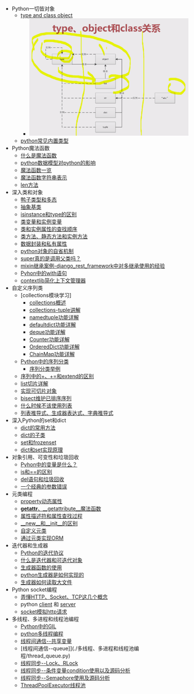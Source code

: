 - Python一切皆对象
  - [type and class object](./Python一切皆对象/type_class_obj.py)
    - ![type_class_object struct image](../some_img/type_class_obj.png)
  - [python常见内置类型](./Python一切皆对象/python常见内置类型.py)
- Python魔法函数
  - [什么是魔法函数](./Python魔法函数/什么是魔法函数.py)
  - [python数据模型对python的影响](./Python魔法函数/python数据模型对python的影响.py)
  - [魔法函数一览](./Python魔法函数/魔法函数一览.py)
  - [魔法函数字符串表示](./Python魔法函数/魔法函数字符串表示.py)
  - [len方法](./Python魔法函数/len方法.py)
- 深入类和对象
  - [鸭子类型和多态](./Python深入类和对象/鸭子类型和多态.py)
  - [抽象基类](./Python深入类和对象/抽象基类.py)
  - [isinstance和type的区别](./Python深入类和对象/type_instance.py)
  - [类变量和实例变量](./Python深入类和对象/class_var.py)
  - [类和实例属性的查找顺序](./Python深入类和对象/类和实例属性的查找顺序_mro.py)
  - [类方法、静态方法和实例方法](./Python深入类和对象/class_method.py)
  - [数据封装和私有属性](./Python深入类和对象/private_method.py)
  - [python对象的自省机制](./Python深入类和对象/self_ex.py)
  - [super真的是调用父类吗？](./Python深入类和对象/super_test.py)
  - [mixin继承案例-django_rest_framework中对多继承使用的经验](./Python深入类和对象/mixin简单讲解.py)
  - [Pyhon中的with语句](./Python深入类和对象/with_test.py)
  - [contextlib简化上下文管理器](./Python深入类和对象/contextlib_with.py)
- 自定义序列类
  - [collections模块学习]
    - [collections概述](./Python自定义序列类/collections模块/CollectionOverview.py)
    - [collections-tuple讲解](./Python自定义序列类/collections模块/collections_tuple.py)
    - [namedtuple功能详解](./Python自定义序列类/collections模块/namedtuple_test.py)
    - [defaultdict功能详解](./Python自定义序列类/collections模块/defaultdict_test.py)
    - [deque功能详解](./Python自定义序列类/collections模块/deque_test.py)
    - [Counter功能详解](./Python自定义序列类/collections模块/Counter_test.py)
    - [OrderedDict功能详解](./Python自定义序列类/collections模块/OrderedDict_test.py)
    - [ChainMap功能详解](./Python自定义序列类/collections模块/ChainMap_test.py)
  - [Python中的序列分类](./Python自定义序列类/Python中的序列分类.py)
    - [序列分类举例](./Python自定义序列类/sequence_test.py)
  - [序列中的+、+=和extend的区别](./Python自定义序列类/list_+_+=_extend.py)
  - [list切片详解](./Python自定义序列类/list切片详解.py)
  - [实现可切片对象](./Python自定义序列类/slice_object.py)
  - [bisect维护已排序序列](./Python自定义序列类/bisect_test.py)
  - [什么时候不该使用列表](./Python自定义序列类/array_test.py)
  - [列表推导式、生成器表达式、字典推导式](./Python自定义序列类/list_gen.py)
- 深入Python的set和dict
  - [dict的常用方法](./深入Python的set和dict/dict_method.py)
  - [dict的子类](./深入Python的set和dict/dict_subclass.py)
  - [set和frozenset](./深入Python的set和dict/set_test.py)
  - [dict和set实现原理](/深入Python的set和dict/dict_performance.py)
- 对象引用、可变性和垃圾回收
  - [Pyhon中的变量是什么？](./对象引用、可变性和垃圾回收/what_is_var.py)
  - [is和==的区别](./对象引用、可变性和垃圾回收/is_==_diff.py)
  - [del语句和垃圾回收](./对象引用、可变性和垃圾回收/delete.py)
  - [一个经典的参数错误](./对象引用、可变性和垃圾回收/an_error.py)
- 元类编程
  - [property动态属性](./元类编程/property_test.py)
  - [__getattr__、__getattribute__魔法函数](./元类编程/getattr.py)
  - [属性描述符和属性查找过程](./元类编程/attr_description.py)
  - [__new__和__init__的区别](./元类编程/new_init.py)
  - [自定义元类](./元类编程/metaclass_test.py)
  - [通过元类实现ORM](./元类编程/MyOrm.py)
- 迭代器和生成器
  - [Python的迭代协议](./迭代器和生成器/iterable.py)
  - [什么是迭代器和可迭代对象](./迭代器和生成器/iterable_iterator.py)
  - [生成器函数的使用](./迭代器和生成器/gen_func.py)
  - [python生成器是如何实现的](./迭代器和生成器/how_gen_work.py)
  - [生成器如何读取大文件](./迭代器和生成器/read_file.py)
- Python socket编程
  - [弄懂HTTP、Socket、TCP这几个概念](./Python_socket编程/HTTP_Socket_TCP.py)
  - python [client](./Python_socket编程/socket_client.py) 和 [server](./Python_socket编程/socket_server.py)
  - [socket模拟http请求](./Python_socket编程/socket_http.py)
- 多线程、多进程和线程池编程
  - [Python中的GIL](./多线程、多进程和线程池编程/python_gil.py)
  - [python多线程编程](./多线程、多进程和线程池编程/python_thread.py)
  - [线程间通信--共享变量](./多线程、多进程和线程池编程/thread_sharevar.py)
  - [线程间通信--queue]](./多线程、多进程和线程池编程/thread_queue.py)
  - [线程同步--Lock、RLock](./多线程、多进程和线程池编程/thread_sync_lock_rlock.py)
  - [线程同步--条件变量condition使用以及源码分析](./多线程、多进程和线程池编程/thread_condition.py)
  - [线程同步--Semaphore使用及源码分析](./多线程、多进程和线程池编程/thread_semaphore.py)
  - [ThreadPoolExecutor线程池]()